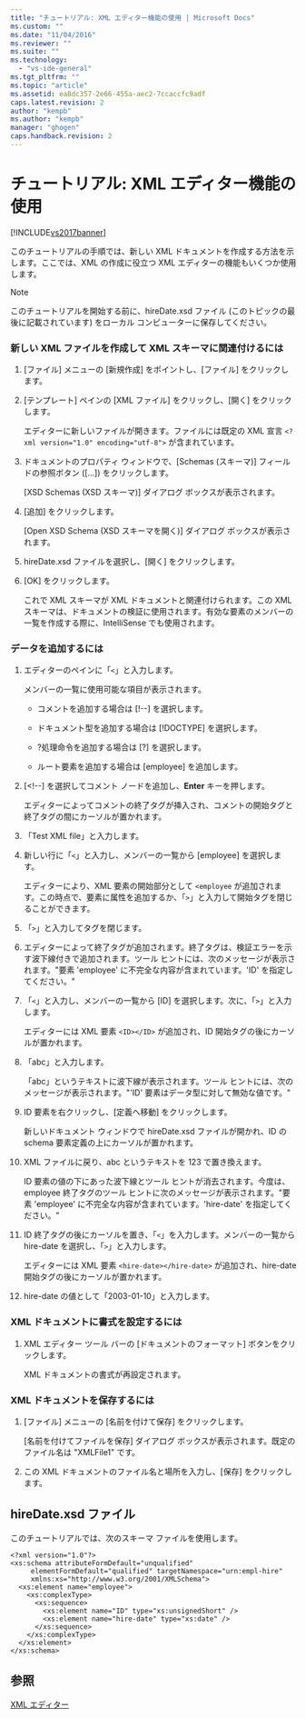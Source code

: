 ```yaml
---
title: "チュートリアル: XML エディター機能の使用 | Microsoft Docs"
ms.custom: ""
ms.date: "11/04/2016"
ms.reviewer: ""
ms.suite: ""
ms.technology: 
  - "vs-ide-general"
ms.tgt_pltfrm: ""
ms.topic: "article"
ms.assetid: ea8dc357-2e66-455a-aec2-7ccaccfc9adf
caps.latest.revision: 2
author: "kempb"
ms.author: "kempb"
manager: "ghogen"
caps.handback.revision: 2
---
```

# チュートリアル: XML エディター機能の使用
[!INCLUDE[vs2017banner](../code-quality/includes/vs2017banner.md)]

このチュートリアルの手順では、新しい XML ドキュメントを作成する方法を示します。ここでは、XML の作成に役立つ XML エディターの機能もいくつか使用します。  
  
> [!NOTE]
>  このチュートリアルを開始する前に、hireDate.xsd ファイル \(このトピックの最後に記載されています\) をローカル コンピューターに保存してください。  
  
### 新しい XML ファイルを作成して XML スキーマに関連付けるには  
  
1.  \[ファイル\] メニューの \[新規作成\] をポイントし、\[ファイル\] をクリックします。  
  
2.  \[テンプレート\] ペインの \[XML ファイル\] をクリックし、\[開く\] をクリックします。  
  
     エディターに新しいファイルが開きます。ファイルには既定の XML 宣言 `<?xml version="1.0" encoding="utf-8">` が含まれています。  
  
3.  ドキュメントのプロパティ ウィンドウで、\[Schemas \(スキーマ\)\] フィールドの参照ボタン \(\[...\]\) をクリックします。  
  
     \[XSD Schemas \(XSD スキーマ\)\] ダイアログ ボックスが表示されます。  
  
4.  \[追加\] をクリックします。  
  
     \[Open XSD Schema \(XSD スキーマを開く\)\] ダイアログ ボックスが表示されます。  
  
5.  hireDate.xsd  ファイルを選択し、\[開く\] をクリックします。  
  
6.  \[OK\] をクリックします。  
  
     これで XML スキーマが XML ドキュメントと関連付けられます。この XML スキーマは、ドキュメントの検証に使用されます。有効な要素のメンバーの一覧を作成する際に、IntelliSense でも使用されます。  
  
### データを追加するには  
  
1.  エディターのペインに「`<`」と入力します。  
  
     メンバーの一覧に使用可能な項目が表示されます。  
  
    -   コメントを追加する場合は \[\!\-\-\] を選択します。  
  
    -   ドキュメント型を追加する場合は \[\!DOCTYPE\] を選択します。  
  
    -   ?処理命令を追加する場合は \[?\] を選択します。  
  
    -   ルート要素を追加する場合は \[employee\] を追加します。  
  
2.  \[\<\!\-\-\] を選択してコメント ノードを追加し、**Enter** キーを押します。  
  
     エディターによってコメントの終了タグが挿入され、コメントの開始タグと終了タグの間にカーソルが置かれます。  
  
3.  「Test XML file」と入力します。  
  
4.  新しい行に「`<`」と入力し、メンバーの一覧から \[employee\] を選択します。  
  
     エディターにより、XML 要素の開始部分として `<employee` が追加されます。この時点で、要素に属性を追加するか、「`>`」と入力して開始タグを閉じることができます。  
  
5.  「`>`」と入力してタグを閉じます。  
  
6.  エディターによって終了タグが追加されます。終了タグは、検証エラーを示す波下線付きで追加されます。ツール ヒントには、次のメッセージが表示されます。"要素 'employee' に不完全な内容が含まれています。'ID' を指定してください。"  
  
7.  「`<`」と入力し、メンバーの一覧から \[ID\] を選択します。次に、「`>`」と入力します。  
  
     エディターには XML 要素 `<ID></ID>` が追加され、ID 開始タグの後にカーソルが置かれます。  
  
8.  「abc」と入力します。  
  
     「abc」というテキストに波下線が表示されます。ツール ヒントには、次のメッセージが表示されます。"'ID' 要素はデータ型に対して無効な値です。"  
  
9. ID 要素を右クリックし、\[定義へ移動\] をクリックします。  
  
     新しいドキュメント ウィンドウで hireDate.xsd ファイルが開かれ、ID の schema 要素定義の上にカーソルが置かれます。  
  
10. XML ファイルに戻り、abc というテキストを 123 で置き換えます。  
  
     ID 要素の値の下にあった波下線とツール ヒントが消去されます。今度は、employee 終了タグのツール ヒントに次のメッセージが表示されます。"要素 'employee' に不完全な内容が含まれています。'hire\-date' を指定してください。"  
  
11. ID 終了タグの後にカーソルを置き、「`<`」を入力します。メンバーの一覧から hire\-date を選択し、「`>`」と入力します。  
  
     エディターには XML 要素 `<hire-date></hire-date>` が追加され、hire\-date 開始タグの後にカーソルが置かれます。  
  
12. hire\-date の値として「2003\-01\-10」と入力します。  
  
### XML ドキュメントに書式を設定するには  
  
1.  XML エディター ツール バーの \[ドキュメントのフォーマット\] ボタンをクリックします。  
  
     XML ドキュメントの書式が再設定されます。  
  
### XML ドキュメントを保存するには  
  
1.  \[ファイル\] メニューの \[名前を付けて保存\] をクリックします。  
  
     \[名前を付けてファイルを保存\] ダイアログ ボックスが表示されます。既定のファイル名は "XMLFile1" です。  
  
2.  この XML ドキュメントのファイル名と場所を入力し、\[保存\] をクリックします。  
  
## hireDate.xsd ファイル  
 このチュートリアルでは、次のスキーマ ファイルを使用します。  
  
```  
<?xml version="1.0"?>  
<xs:schema attributeFormDefault="unqualified"  
     elementFormDefault="qualified" targetNamespace="urn:empl-hire"  
     xmlns:xs="http://www.w3.org/2001/XMLSchema">  
  <xs:element name="employee">  
    <xs:complexType>  
      <xs:sequence>  
        <xs:element name="ID" type="xs:unsignedShort" />  
        <xs:element name="hire-date" type="xs:date" />  
      </xs:sequence>  
    </xs:complexType>  
  </xs:element>  
</xs:schema>  
```  
  
## 参照  
 [XML エディター](../xml-tools/xml-editor.md)